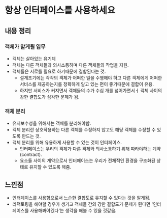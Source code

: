 # 항상 인터페이스를 사용하세요
## 내용 정리
### 객체가 맡게될 임무
- 객체는 살아있는 유기체
- 객체는 다른 객체들과 의사소통하며 다른 객체들의 작업을 지원.
- 객체들은 서로를 필요로 하기때문에 결합된다는 것.
    - 설계초기에는 각각의 객체가 어떠한 일을 수행해야 하고 다른 객체에게 어떠한 서비스를 제공하는지를 정확하게 알고 있는 편이 좋기때문에 결합이 유용.
    - 하지만 서비스가 커지면서 객체들의 수가 수십 개를 넘어가면서ㅓ 객체 사이의 강한 결합도가 심각한 문제가 됨.

### 객체 분리
- 유지보수성을 위해서는 객체를 분리해야함.
- 객체 분리란 상호작용하는 다른 객체를 수정하지 않고도 해당 객체를 수정할 수 있도록 만드는 것.
- 객체 분리를 위해 유용하게 사용할 수 있는 것이 인터페이스.
    - 인터페이스는 우리의 객체가 다른 객체와 의사소통하기 위해 따라야하는 계약(contract).
    - 요소들 사이의 계약으로서 인터페이스는 우리가 전체적인 환경을 구조화된 상태로 유지할 수 있도록 해줌.

## 느낀점
- 인터페이스를 사용함으로서 느슨한 결합도로 유지할 수 있다는 것을 알게됨.
- 리팩토링을 해야할 경우가 생기고 객체들 간의 강한 결합도가 문제가 된다면 '인터페이스를 사용해봐야겠다'는 생각을 해볼 수 있을 것같음.
